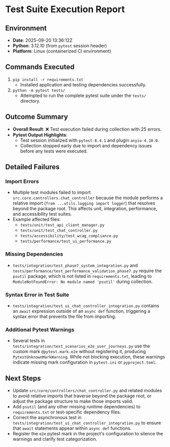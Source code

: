# Test Suite Execution Report

## Environment
- **Date**: 2025-09-20 13:36:12Z
- **Python**: 3.12.10 (from `pytest` session header)
- **Platform**: Linux (containerized CI environment)

## Commands Executed
1. `pip install -r requirements.txt`
   - Installed application and testing dependencies successfully.
2. `python -m pytest tests/`
   - Attempted to run the complete pytest suite under the `tests/` directory.

## Outcome Summary
- **Overall Result**: ❌ Test execution failed during collection with 25 errors.
- **Pytest Output Highlights**:
  - Test session initialized with `pytest-8.4.1` and plugin `anyio-4.10.0`.
  - Collection stopped early due to import and dependency issues before any tests were executed.

## Detailed Failures
### Import Errors
- Multiple test modules failed to import `src.core.controllers.chat_controller` because the module performs a relative import (`from ...utils.logging import logger`) that resolves beyond the package root. This affects unit, integration, performance, and accessibility test suites.
- Example affected files:
  - `tests/unit/test_api_client_manager.py`
  - `tests/unit/test_chat_controller.py`
  - `tests/accessibility/test_wcag_compliance.py`
  - `tests/performance/test_ui_performance.py`

### Missing Dependencies
- `tests/integration/test_phase7_system_integration.py` and `tests/performance/test_performance_validation_phase7.py` require the `psutil` package, which is not listed in `requirements.txt`, leading to `ModuleNotFoundError: No module named 'psutil'` during collection.

### Syntax Error in Test Suite
- `tests/integration/test_ui_chat_controller_integration.py` contains an `await` expression outside of an `async def` function, triggering a syntax error that prevents the file from importing.

### Additional Pytest Warnings
- Several tests in `tests/integration/test_scenarios_e2e_user_journeys.py` use the custom mark `@pytest.mark.e2e` without registering it, producing `PytestUnknownMarkWarning`. While not blocking execution, these warnings indicate missing mark configuration in `pytest.ini` or `pyproject.toml`.

## Next Steps
- Update `src/core/controllers/chat_controller.py` and related modules to avoid relative imports that traverse beyond the package root, or adjust the package structure to make those imports valid.
- Add `psutil` (and any other missing runtime dependencies) to `requirements.txt` or test-specific dependency files.
- Correct the asynchronous test in `tests/integration/test_ui_chat_controller_integration.py` to ensure that `await` statements appear within `async def` functions.
- Register the `e2e` pytest mark in the project's configuration to silence the warnings and clarify test categorization.

